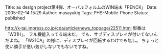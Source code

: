 Title: au design project第4弾、オーバルフォルムのWIN端末「PENCK」
Date: 2005-02-14 15:29
Author: masayukig
Tags: PHS-Mobile-Phone
Status: published

<http://k-tai.impress.co.jp/cda/article/news_toppage/22511.html>
型番は「W31H」。
フル機能入ってる端末だ。
でも、サブディスプレイが付いてないんだよね。
「W21CA」の様に、ディスプレイが回転するわけでも無し。
ちょっと使い勝手が悪い気がしないでもないですね。
